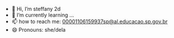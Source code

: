 - 👋 Hi, I’m steffany 2d
- 🌱 I’m currently learning ...
- 📫 how to reach me: 00001106159937sp@al.educacao.sp.gov.br
- 😄 Pronouns: she/dela

<!---
steh2dn/steh2dn is a ✨ special ✨ repository because its `README.md` (this file) appears on your GitHub profile.
You can click the Preview link to take a look at your changes.
--->
